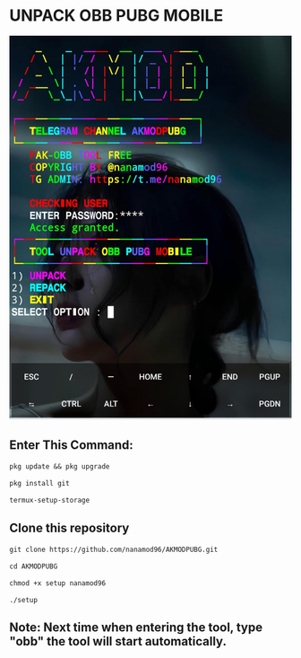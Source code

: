 # UNPACK OBB PUBG MOBILE
![Result](obb.jpg)

## Enter This Command:
```
pkg update && pkg upgrade
```
```
pkg install git
```
```
termux-setup-storage
```
## Clone this repository
```
git clone https://github.com/nanamod96/AKMODPUBG.git
```
```
cd AKMODPUBG
```
```
chmod +x setup nanamod96
```
```
./setup
```
## Note: Next time when entering the tool, type "obb" the tool will start automatically.
